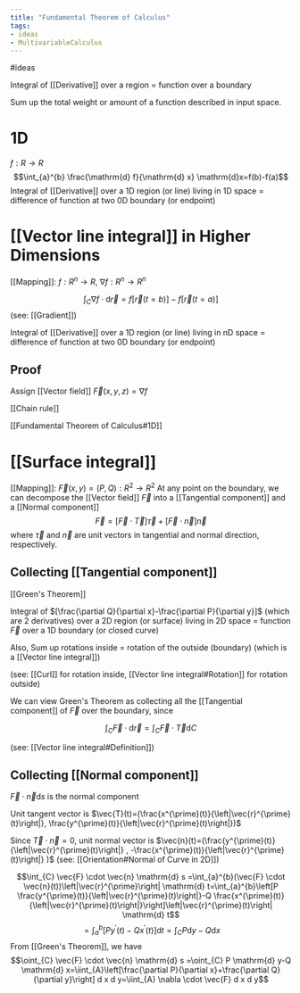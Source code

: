 ```yaml
---
title: "Fundamental Theorem of Calculus"
tags:
- ideas 
- MultivariableCalculus
---
```

#ideas 

Integral of [[Derivative]] over a region = function over a boundary

Sum up the total weight or amount of a function described in input space.

# 1D
$f: R\to R$
$$\int_{a}^{b} \frac{\mathrm{d} f}{\mathrm{d} x} \mathrm{d}x=f(b)-f(a)$$
Integral of [[Derivative]] over a 1D region (or line) living in 1D space = difference of function at two 0D boundary (or endpoint)

# [[Vector line integral]] in Higher Dimensions
[[Mapping]]: $f: R^{n}\to R$, $\nabla{f}:R^{n} \to R^{n}$

$$\int_{C} \nabla f \cdot \mathrm{d} \vec{r}=f[\vec{r}(t=b)]-f[\vec{r}(t=a)]$$
(see: [[Gradient]])

Integral of [[Derivative]] over a 1D region (or line) living in nD space = difference of function at two 0D boundary (or endpoint)
## Proof
Assign [[Vector field]] $\vec{F}(x,y,z)=\nabla{f}$

[[Chain rule]]

[[Fundamental Theorem of Calculus#1D]]

# [[Surface integral]]
[[Mapping]]: $\vec{F}(x,y)=(P,Q): R^{2}\to R^{2}$
At any point on the boundary, we can decompose the [[Vector field]] $\vec{F}$ into a [[Tangential component]] and a [[Normal component]]
$$\vec{F}=[\vec{F}\cdot \vec{T}]\vec{\tau}+[\vec{F}\cdot \vec{n}]\vec{n}$$
where $\vec{\tau}$ and $\vec{n}$ are unit vectors in tangential and normal direction, respectively.
## Collecting [[Tangential component]]

[[Green's Theorem]]

Integral of $[\frac{\partial Q}{\partial x}-\frac{\partial P}{\partial y}]$ (which are 2 derivatives) over a 2D region (or surface) living in 2D space = function $\vec{F}$ over a 1D boundary (or closed curve)

Also, Sum up rotations inside = rotation of the outside (boundary) (which is a [[Vector line integral]])

(see: [[Curl]] for rotation inside, [[Vector line integral#Rotation]] for rotation outside)

We can view Green's Theorem as collecting all the [[Tangential component]] of $\vec{F}$ over the boundary, since

$$\int_{C} \vec{F} \cdot \mathrm{d} \vec{r}=\int_{C} \vec{F} \cdot \vec{T} \mathrm{d} C$$

(see: [[Vector line integral#Definition]])
## Collecting [[Normal component]]
$\vec{F}\cdot \vec{n}\mathrm{d}s$ is the normal component

Unit tangent vector is $\vec{T}(t)=(\frac{x^{\prime}(t)}{\left|\vec{r}^{\prime}(t)\right|}, \frac{y^{\prime}(t)}{\left|\vec{r}^{\prime}(t)\right|})$

Since $\vec{T} \cdot \vec{n}=0$, unit normal vector is $\vec{n}(t)=(\frac{y^{\prime}(t)}{\left|\vec{r}^{\prime}(t)\right|} , -\frac{x^{\prime}(t)}{\left|\vec{r}^{\prime}(t)\right|} )$ (see: [[Orientation#Normal of Curve in 2D]])

$$\int_{C} \vec{F} \cdot \vec{n} \mathrm{d} s =\int_{a}^{b}(\vec{F} \cdot \vec{n}(t))\left|\vec{r}^{\prime}\right| \mathrm{d} t=\int_{a}^{b}\left[P \frac{y^{\prime}(t)}{\left|\vec{r}^{\prime}(t)\right|}-Q \frac{x^{\prime}(t)}{\left|\vec{r}^{\prime}(t)\right|}\right]\left|\vec{r}^{\prime}(t)\right| \mathrm{d} t$$
$$=\int_{a}^{b}\left[P y^{\prime}(t)-Q x^{\prime}(t)\right] \mathrm{d} t  =\int_{C} P \mathrm{d} y-Q \mathrm{d} x$$
From [[Green's Theorem]], we have
$$\oint_{C} \vec{F} \cdot \vec{n} \mathrm{d} s =\oint_{C} P \mathrm{d} y-Q \mathrm{d} x=\iint_{A}\left[\frac{\partial P}{\partial x}+\frac{\partial Q}{\partial y}\right] d x d y=\iint_{A} \nabla \cdot \vec{F} d x d y$$

